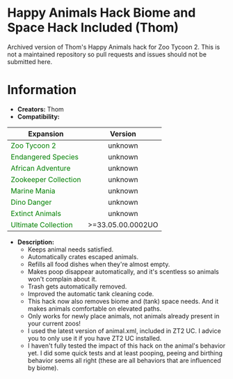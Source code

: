 # Happy Animals Hack Biome and Space Hack Included (Thom)
Archived version of Thom's Happy Animals hack for Zoo Tycoon 2. This is not a maintained repository so pull requests and issues should not be submitted here.

# Information

- **Creators:** Thom
- **Compatibility:**

| Expansion                                             | Version           |
| ----------------------------------------------------- |:-----------------:|
| <span style="color:green">Zoo Tycoon 2</span>         | unknown           |
| <span style="color:green">Endangered Species</span>   | unknown           |
| <span style="color:green">African Adventure</span>    | unknown           |
| <span style="color:green">Zookeeper Collection</span> | unknown           |
| <span style="color:green">Marine Mania</span>         | unknown           |
| <span style="color:green">Dino Danger</span>          | unknown           |
| <span style="color:green">Extinct Animals</span>      | unknown           |
| <span style="color:green">Ultimate Collection</span>  | >=33.05.00.0002UO |

- **Description:**
  - Keeps animal needs satisfied.
  - Automatically crates escaped animals.
  - Refills all food dishes when they're almost empty.
  - Makes poop disappear automatically, and it's scentless so animals won't complain about it.
  - Trash gets automatically removed.
  - Improved the automatic tank cleaning code.
  - This hack now also removes biome and (tank) space needs. And it makes animals comfortable on elevated paths.
  - Only works for newly place animals, not animals already present in your current zoos!
  - I used the latest version of animal.xml, included in ZT2 UC. I advice you to only use it if you have ZT2 UC installed.
  - I haven't fully tested the impact of this hack on the animal's behavior yet. I did some quick tests and at least pooping, peeing and birthing behavior seems all right (these are all behaviors that are influenced by biome).
